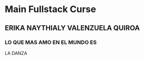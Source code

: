 # Main Fullstack Curse 

## ERIKA NAYTHIALY VALENZUELA QUIROA

### LO QUE MAS AMO EN EL MUNDO ES

LA DANZA

